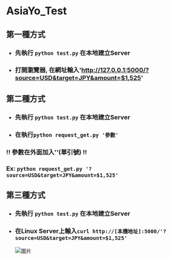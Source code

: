 # AsiaYo_Test
## **第一種方式** 
* ### 先執行 `python test.py` 在本地建立Server

* ### 打開瀏覽器, 在網址輸入'http://127.0.0.1:5000/?source=USD&target=JPY&amount=$1,525'

## **第二種方式** 
* ### 先執行 `python test.py` 在本地建立Server

* ### 在執行`python request_get.py '參數'`

### !! 參數在外面加入''(單引號) !! 
### Ex: `python request_get.py '?source=USD&target=JPY&amount=$1,525'`

## **第三種方式**
* ### 先執行 `python test.py` 在本地建立Server
 
* ### 在Linux Server上輸入`curl http://[本機地址]:5000/'?source=USD&target=JPY&amount=$1,525'`
  ![圖片](https://github.com/zelunlun/AsiaYo_Test/assets/96367374/ba4334ae-256c-4797-8ddb-39fd2b3806a9)
